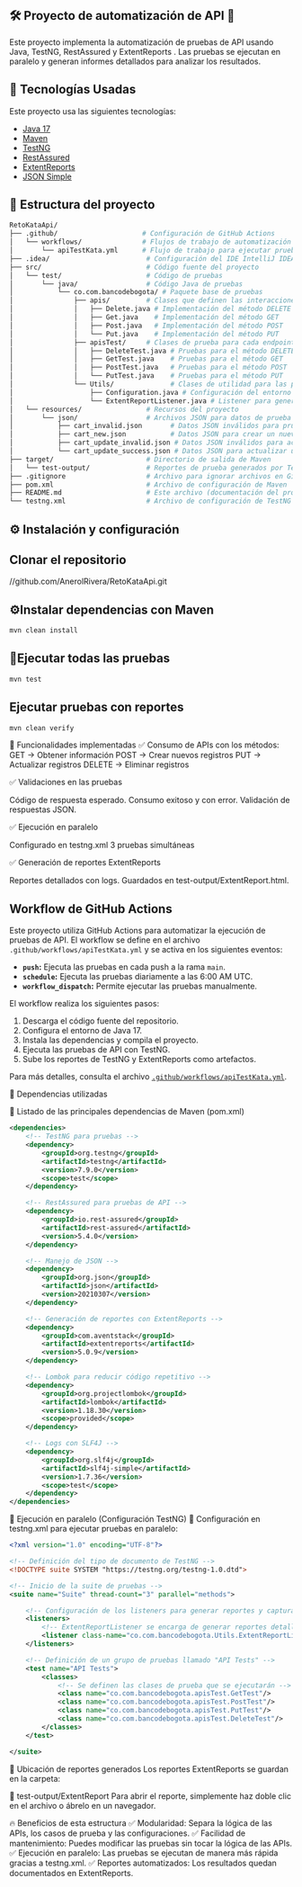  ## 🛠 Proyecto de automatización de API 🚀

Este proyecto implementa la automatización de pruebas de API usando Java, TestNG, RestAssured y ExtentReports .
Las pruebas se ejecutan en paralelo y generan informes detallados para analizar los resultados.

## 📌 Tecnologías Usadas

Este proyecto usa las siguientes tecnologías:

- [Java 17](https://www.oracle.com/java/)
- [Maven](https://maven.apache.org/)
- [TestNG](https://testng.org/)
- [RestAssured](https://rest-assured.io/)
- [ExtentReports](https://extentreports.com/)
- [JSON Simple](https://github.com/fangyidong/json-simple)

## 📂 Estructura del proyecto
```bash
RetoKataApi/
├── .github/                     # Configuración de GitHub Actions
│   └── workflows/               # Flujos de trabajo de automatización
│       └── apiTestKata.yml      # Flujo de trabajo para ejecutar pruebas de API
├── .idea/                        # Configuración del IDE IntelliJ IDEA
├── src/                          # Código fuente del proyecto
│   └── test/                     # Código de pruebas
│       └── java/                 # Código Java de pruebas
│           └── co.com.bancodebogota/ # Paquete base de pruebas
│               ├── apis/         # Clases que definen las interacciones con los endpoints de la API
│               │   ├── Delete.java # Implementación del método DELETE
│               │   ├── Get.java    # Implementación del método GET
│               │   ├── Post.java   # Implementación del método POST
│               │   └── Put.java    # Implementación del método PUT
│               ├── apisTest/     # Clases de prueba para cada endpoint de la API
│               │   ├── DeleteTest.java # Pruebas para el método DELETE
│               │   ├── GetTest.java    # Pruebas para el método GET
│               │   ├── PostTest.java   # Pruebas para el método POST
│               │   └── PutTest.java    # Pruebas para el método PUT
│               └── Utils/              # Clases de utilidad para las pruebas
│                   ├── Configuration.java # Configuración del entorno de pruebas
│                   └── ExtentReportListener.java # Listener para generar reportes Extent Reports
│   └── resources/                # Recursos del proyecto
│       └── json/                 # Archivos JSON para datos de prueba
│           ├── cart_invalid.json       # Datos JSON inválidos para pruebas de carrito
│           ├── cart_new.json           # Datos JSON para crear un nuevo carrito
│           ├── cart_update_invalid.json # Datos JSON inválidos para actualizar un carrito
│           └── cart_update_success.json # Datos JSON para actualizar un carrito con éxito
├── target/                       # Directorio de salida de Maven
│   └── test-output/              # Reportes de prueba generados por TestNG
├── .gitignore                    # Archivo para ignorar archivos en Git
├── pom.xml                       # Archivo de configuración de Maven
├── README.md                     # Este archivo (documentación del proyecto)
└── testng.xml                    # Archivo de configuración de TestNG
```

## ⚙️ Instalación y configuración

## Clonar el repositorio
//github.com/AnerolRivera/RetoKataApi.git

## ⚙️️Instalar dependencias con Maven
```bash
mvn clean install
```
## 🚀Ejecutar todas las pruebas
```bash
mvn test
```
## Ejecutar pruebas con reportes
```bash
mvn clean verify
```
📌 Funcionalidades implementadas
✅ Consumo de APIs con los métodos:
GET → Obtener información
POST → Crear nuevos registros
PUT → Actualizar registros
DELETE → Eliminar registros

✅ Validaciones en las pruebas

Código de respuesta esperado.
Consumo exitoso y con error.
Validación de respuestas JSON.

✅ Ejecución en paralelo

Configurado en testng.xml
3 pruebas simultáneas

✅ Generación de reportes ExtentReports

Reportes detallados con logs.
Guardados en test-output/ExtentReport.html.

## Workflow de GitHub Actions

Este proyecto utiliza GitHub Actions para automatizar la ejecución de pruebas de API. El workflow se define en el 
archivo `.github/workflows/apiTestKata.yml` y se activa en los siguientes eventos:

* **`push`:** Ejecuta las pruebas en cada push a la rama `main`.
* **`schedule`:** Ejecuta las pruebas diariamente a las 6:00 AM UTC.
* **`workflow_dispatch`:** Permite ejecutar las pruebas manualmente.

El workflow realiza los siguientes pasos:

1.  Descarga el código fuente del repositorio.
2.  Configura el entorno de Java 17.
3.  Instala las dependencias y compila el proyecto.
4.  Ejecuta las pruebas de API con TestNG.
5.  Sube los reportes de TestNG y ExtentReports como artefactos.

Para más detalles, consulta el archivo [`.github/workflows/apiTestKata.yml`](.github/workflows/apiTestKata.yml).


📜 Dependencias utilizadas

📌 Listado de las principales dependencias de Maven (pom.xml)
```xml
<dependencies>
    <!-- TestNG para pruebas -->
    <dependency>
        <groupId>org.testng</groupId>
        <artifactId>testng</artifactId>
        <version>7.9.0</version>
        <scope>test</scope>
    </dependency>

    <!-- RestAssured para pruebas de API -->
    <dependency>
        <groupId>io.rest-assured</groupId>
        <artifactId>rest-assured</artifactId>
        <version>5.4.0</version>
    </dependency>

    <!-- Manejo de JSON -->
    <dependency>
        <groupId>org.json</groupId>
        <artifactId>json</artifactId>
        <version>20210307</version>
    </dependency>

    <!-- Generación de reportes con ExtentReports -->
    <dependency>
        <groupId>com.aventstack</groupId>
        <artifactId>extentreports</artifactId>
        <version>5.0.9</version>
    </dependency>

    <!-- Lombok para reducir código repetitivo -->
    <dependency>
        <groupId>org.projectlombok</groupId>
        <artifactId>lombok</artifactId>
        <version>1.18.30</version>
        <scope>provided</scope>
    </dependency>

    <!-- Logs con SLF4J -->
    <dependency>
        <groupId>org.slf4j</groupId>
        <artifactId>slf4j-simple</artifactId>
        <version>1.7.36</version>
        <scope>test</scope>
    </dependency>
</dependencies>
```
🔄 Ejecución en paralelo (Configuración TestNG)
📌 Configuración en testng.xml para ejecutar pruebas en paralelo:
```xml
<?xml version="1.0" encoding="UTF-8"?>

<!-- Definición del tipo de documento de TestNG -->
<!DOCTYPE suite SYSTEM "https://testng.org/testng-1.0.dtd">

<!-- Inicio de la suite de pruebas -->
<suite name="Suite" thread-count="3" parallel="methods">

    <!-- Configuración de los listeners para generar reportes y capturar eventos -->
    <listeners>
        <!-- ExtentReportListener se encarga de generar reportes detallados de ejecución -->
        <listener class-name="co.com.bancodebogota.Utils.ExtentReportListener"/>
    </listeners>

    <!-- Definición de un grupo de pruebas llamado "API Tests" -->
    <test name="API Tests">
        <classes>
            <!-- Se definen las clases de prueba que se ejecutarán -->
            <class name="co.com.bancodebogota.apisTest.GetTest"/>
            <class name="co.com.bancodebogota.apisTest.PostTest"/>
            <class name="co.com.bancodebogota.apisTest.PutTest"/>
            <class name="co.com.bancodebogota.apisTest.DeleteTest"/>
        </classes>
    </test>

</suite>

```

📌 Ubicación de reportes generados
Los reportes ExtentReports se guardan en la carpeta:

📂 test-output/ExtentReport
Para abrir el reporte, simplemente haz doble clic en el archivo o ábrelo en un navegador.

🔥 Beneficios de esta estructura
✅ Modularidad: Separa la lógica de las APIs, los casos de prueba y las configuraciones.
✅ Facilidad de mantenimiento: Puedes modificar las pruebas sin tocar la lógica de las APIs.
✅ Ejecución en paralelo: Las pruebas se ejecutan de manera más rápida gracias a testng.xml.
✅ Reportes automatizados: Los resultados quedan documentados en ExtentReports.
